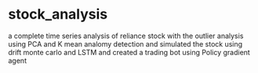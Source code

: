 # stock_analysis
a complete time series analysis of reliance stock with the outlier analysis using PCA and K mean analomy detection and simulated the stock using drift monte carlo and LSTM and created a trading bot using Policy gradient agent  
